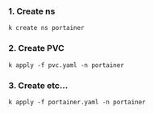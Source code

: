 ### 1. Create ns
```
k create ns portainer
```
### 2. Create PVC
```
k apply -f pvc.yaml -n portainer
```
### 3. Create etc...
```
k apply -f portainer.yaml -n portainer
```
